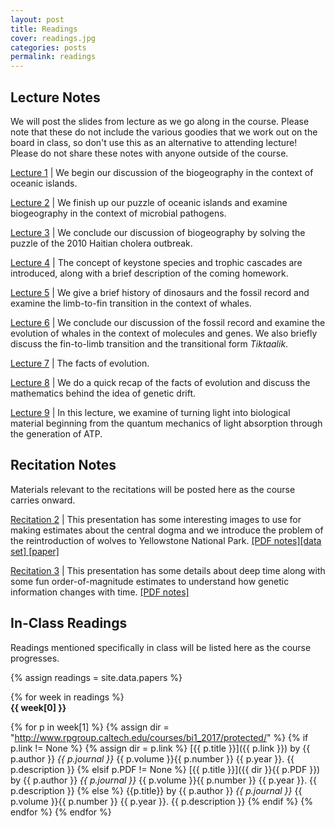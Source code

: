 ```yaml
---
layout: post
title: Readings
cover: readings.jpg
categories: posts
permalink: readings
---
```


## Lecture Notes

We will post the slides from lecture as we go along in the course. Please note
that these do not include the various goodies that we work out on the board in
class, so don't use this as an alternative to attending lecture! Please do not
share these notes with anyone outside of the course.

[Lecture 1](http://www.rpgroup.caltech.edu/courses/bi1_2017/protected/Bi1_Sp2017_lec01_Biogeography_of_Oceanic_Islands.pdf) \| We begin our discussion of the biogeography in the context of  oceanic islands.

[Lecture 2](http://www.rpgroup.caltech.edu/courses/bi1_2017/protected/Bi1_Sp2017_lec02_Biogeography_Pathogens.pdf) \| We finish up our puzzle of oceanic islands and examine biogeography in the context of microbial pathogens.

[Lecture 3](http://www.rpgroup.caltech.edu/courses/bi1_2017/protected/Bi1_Sp2017_lec03_Biogeography_Pathogens_Continued.pdf) \| We conclude our discussion of biogeography by solving the puzzle of the 2010 Haitian cholera outbreak.

[Lecture 4](http://www.rpgroup.caltech.edu/courses/bi1_2017/protected/Bi1_Sp2017_lec04_Trophic_Cascades.pdf) \| The concept of keystone species and trophic cascades are introduced, along with a brief description of the coming homework.

[Lecture 5](http://www.rpgroup.caltech.edu/courses/bi1_2017/protected/Bi1_Sp2017_lec05_Fossil_Record.pdf) \| We give a brief history of dinosaurs and the fossil record and examine the limb-to-fin transition in the context of whales.

[Lecture 6](http://www.rpgroup.caltech.edu/courses/bi1_2017/protected/Bi1_Sp2017_lec06_fossil_record_continued.pdf) \| We conclude our discussion of the fossil record
and examine the evolution of whales in the context of molecules and genes. We also briefly discuss the fin-to-limb transition and the transitional form *Tiktaalik*.

[Lecture 7](http://www.rpgroup.caltech.edu/courses/bi1_2017/protected/Bi1_Sp2017_lec07_facts_of_evolution.pdf) \| The facts of evolution.


[Lecture 8](http://www.rpgroup.caltech.edu/courses/bi1_2017/protected/Bi1_Sp2017_lec08_pop_gen.pdf) \| We do a quick recap of the facts of evolution and discuss
the mathematics behind the idea of genetic drift.

[Lecture 9](http://www.rpgroup.caltech.edu/courses/bi1_2017/protected/Bi1_Sp2017_lec09_photosynthesis.pdf) \| In this lecture, we examine of turning light into biological material beginning from the quantum mechanics of light absorption through the generation of ATP.

<!-- [Lecture 10](http://www.rpgroup.caltech.edu/courses/bi1_2017/protected/Bi1_Sp2017_lec10_eating_sugar.pdf) \| These slides are basically supporting material to complement class which was largely interactive and done on the board. -->

## Recitation Notes
Materials relevant to the recitations will be posted here as the course carries
onward.

[Recitation 2](http://www.rpgroup.caltech.edu/courses/bi1_2017/protected/Bi1_Sp2017_rec02_central_dogma.pdf) \| This presentation has some interesting images to use for
making estimates about the central dogma and we introduce the problem of
the reintroduction of wolves to Yellowstone National Park. [\[PDF notes\]](http://www.rpgroup.caltech.edu/courses/bi1_2017/protected/Bi1_Sp2017_rec02_central_dogma_notes.pdf)[\[data set\]](http://www.rpgroup.caltech.edu/courses/bi1_2017/data/yellowstone.zip)[ \[paper\]](http://www.rpgroup.caltech.edu/courses/bi1_2017/protected/Goldberg2014.pdf)


[Recitation 3](http://www.rpgroup.caltech.edu/courses/bi1_2017/protected/Bi1_Sp2017_rec03_deep_time.pdf) \| This presentation has some details about deep time along with some fun order-of-magnitude estimates to understand how genetic information changes with time. [\[PDF notes\]](http://www.rpgroup.caltech.edu/courses/bi1_2017/protected/Bi1_Sp2017_rec03_deep_time_notes.pdf)

## In-Class Readings

Readings mentioned specifically in class will be listed here as the course progresses.


{% assign readings = site.data.papers %}

{% for week in readings %}
<span style="display: block; font-weight: 500"> <b>{{ week[0] }}</b></span>

{% for p in week[1] %}
{% assign dir = "http://www.rpgroup.caltech.edu/courses/bi1_2017/protected/" %}
{% if p.link != None %}
{% assign dir = p.link %}
[{{ p.title }}]({{ p.link }}) by {{ p.author }} *{{ p.journal }}* {{ p.volume }}{{ p.number }} {{ p.year }}. {{ p.description }}
{% elsif p.PDF != None %}
[{{ p.title }}]({{ dir }}{{ p.PDF }}) by {{ p.author }} *{{ p.journal }}* {{ p.volume }}{{ p.number }} {{ p.year }}. {{ p.description }}
{% else %}
{{p.title}} by {{ p.author }} *{{ p.journal }}* {{ p.volume }}{{ p.number }} {{ p.year }}. {{ p.description }}
{% endif %}
{% endfor %}
{% endfor %}
